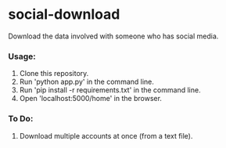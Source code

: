 # social-download

Download the data involved with someone who has social media.

### Usage:
1. Clone this repository.
2. Run 'python app.py' in the command line.
3. Run 'pip install -r requirements.txt' in the command line.
4. Open 'localhost:5000/home' in the browser.

### To Do:
1. Download multiple accounts at once (from a text file).
